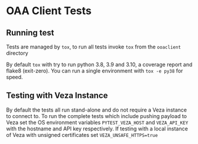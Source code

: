 # OAA Client Tests

## Running test
Tests are managed by `tox`, to run all tests invoke `tox` from the `ooaclient` directory

By default `tox` with try to run python 3.8, 3.9 and 3.10, a coverage report and flake8 (exit-zero). You can run a single environment with `tox -e py38` for speed. 

## Testing with Veza Instance
By default the tests all run stand-alone and do not require a Veza instance to connect to. To run the complete tests
which include pushing payload to Veza set the OS environment variables `PYTEST_VEZA_HOST` and `VEZA_API_KEY` with
the hostname and API key respectively. If testing with a local instance of Veza with unsigned certificates set `VEZA_UNSAFE_HTTPS=true`
